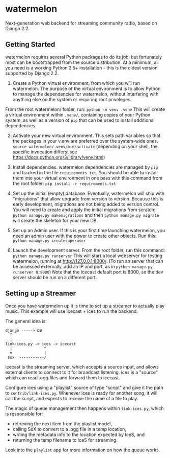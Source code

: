 # watermelon
Next-generation web backend for streaming community radio, based on Django 2.2.

## Getting Started
watermelon requires several Python packages to do its job, but fortunately most
can be bootstrapped from the source distribution.  At a minimum, all you need
is a working Python 3.5+ installation - this is the oldest version supported by
Django 2.2.

1. Create a Python virtual environment, from which you will run watermelon.
  The purpose of the virtual environment is to allow Python to manage the
  dependencies for watermelon, without interfering with anything else on the
  system or requiring root priveleges.

  From the root watermelon/ folder, run:
  `python -m venv .venv`
  This will create a virtual environment within `.venv/`, containing copies of
  your Python system, as well as a version of `pip` that can be used to install
  additional dependencies.

2. Activate your new virtual environment.  This sets path variables so that the
  packages in your v.env are preferred over the system-wide ones.
  `source watermelon/.venv/bin/activate`
  (depending on your shell, the specific invocation differs: see
    https://docs.python.org/3/library/venv.html)

3. Install dependencies.  watermelon dependencies are managed by `pip` and
  tracked in the file `requirements.txt`.  You should be able to install them
  into your virtual environment in one pass with this command from the root
  folder:
  `pip install -r requirements.txt`

4. Set up the initial (empty) database.  Eventually, watermelon will ship with
  "migrations" that allow upgrade from version to version.  Because this is
  early development, migrations are not being added to version control.  You
  will need to create and apply the initial migrations from scratch:
  `python manage.py makemigrations` and then `python manage.py migrate` will
  create the skeleton for your new DB.

5. Set up an Admin user.  If this is your first time launching watermelon, you
  need an admin user with the power to create other objects.  Run this:
  `python manage.py createsuperuser`

6. Launch the development server.  From the root folder, run this command:
  `python manage.py runserver`
  This will start a local webserver for testing watermelon, running at
  http://127.0.0.1:8000/.  (To run an server that can be accessed externally,
  add an IP and port, as in `python manage.py runserver 0:8080`)
  Note that the Icecast default port is 8000, so the dev server should be run
  on a different port.

## Setting up a Streamer
Once you have watermelon up it is time to set up a streamer to actually play music.
This example will use icecast + ices to run the backend.

The general idea is:

    django -----> DB
      ^
      |
    link-ices.py -> ices -> icecast
      |              ^
      v              |
     sox  -----------/

icecast is the streaming server, which accepts a source input, and allows
external clients to connect to it for broadcast listening.  ices is a "source"
which can read .ogg files and forward them to icecast.

Configure ices using a "playlist" source of type "script" and give it the path
to `contrib/link-ices.py`.  Whenever ices is ready for another song, it will
call the script, and expects to receive the name of a file to play.

The magic of queue management then happens within `link-ices.py`, which is
responsible for:
* retrieving the next item from the playlist model,
* calling SoX to convert to a .ogg file in a temp location,
* writing the metadata info to the location expected by IceS, and
* returning the temp filename to IceS for streaming.

Look into the `playlist` app for more information on how the queue works.
